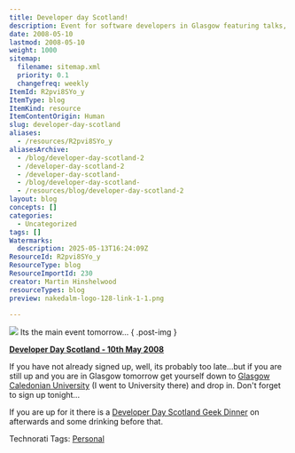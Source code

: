 ```yaml
---
title: Developer day Scotland!
description: Event for software developers in Glasgow featuring talks, networking, and a post-event dinner. Held at Glasgow Caledonian University on 10 May 2008.
date: 2008-05-10
lastmod: 2008-05-10
weight: 1000
sitemap:
  filename: sitemap.xml
  priority: 0.1
  changefreq: weekly
ItemId: R2pvi8SYo_y
ItemType: blog
ItemKind: resource
ItemContentOrigin: Human
slug: developer-day-scotland
aliases:
  - /resources/R2pvi8SYo_y
aliasesArchive:
  - /blog/developer-day-scotland-2
  - /developer-day-scotland-2
  - /developer-day-scotland-
  - /blog/developer-day-scotland-
  - /resources/blog/developer-day-scotland-2
layout: blog
concepts: []
categories:
  - Uncategorized
tags: []
Watermarks:
  description: 2025-05-13T16:24:09Z
ResourceId: R2pvi8SYo_y
ResourceType: blog
ResourceImportId: 230
creator: Martin Hinshelwood
resourceTypes: blog
preview: nakedalm-logo-128-link-1-1.png

---
```

[![](images/GetReady1-large.png)](http://developerdayscotland.com/main/Default.aspx) Its the main event tomorrow...
{ .post-img }

**[Developer Day Scotland - 10th May 2008](http://developerdayscotland.com)**

If you have not already signed up, well, its probably too late...but if you are still up and you are in Glasgow tomorrow get yourself down to [Glasgow Caledonian University](http://www.gcal.ac.uk/) (I went to University there) and drop in. Don't forget to sign up tonight...

If you are up for it there is a [Developer Day Scotland Geek Dinner](http://www.zimakki.com/wiki/DeveloperDayScotlandGeekDinner.ashx) on afterwards and some drinking before that.

Technorati Tags: [Personal](http://technorati.com/tags/Personal)
